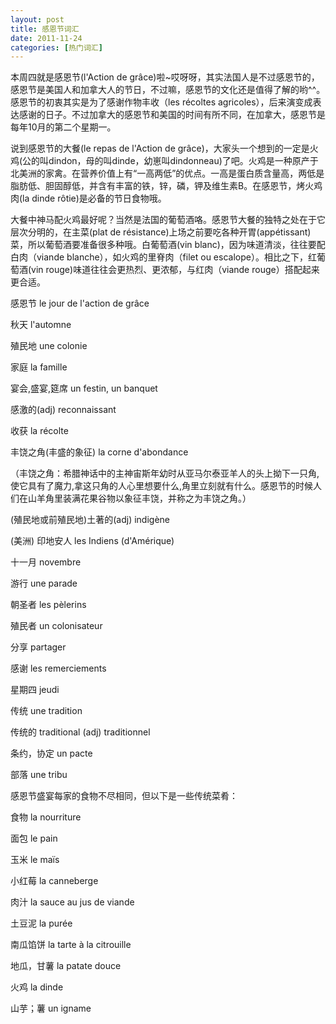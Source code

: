 ```yaml
---
layout: post
title: 感恩节词汇
date: 2011-11-24
categories: [热门词汇]  
---
```


本周四就是感恩节(l'Action de grâce)啦~哎呀呀，其实法国人是不过感恩节的，感恩节是美国人和加拿大人的节日，不过嘛，感恩节的文化还是值得了解的哟^^。感恩节的初衷其实是为了感谢作物丰收（les récoltes agricoles），后来演变成表达感谢的日子。不过加拿大的感恩节和美国的时间有所不同，在加拿大，感恩节是每年10月的第二个星期一。

说到感恩节的大餐(le repas de l'Action de grâce)，大家头一个想到的一定是火鸡(公的叫dindon，母的叫dinde，幼崽叫dindonneau)了吧。火鸡是一种原产于北美洲的家禽。在营养价值上有“一高两低”的优点。一高是蛋白质含量高，两低是脂肪低、胆固醇低，并含有丰富的铁，锌，磷，钾及维生素B。在感恩节，烤火鸡肉(la dinde rôtie)是必备的节日食物哦。

大餐中神马配火鸡最好呢？当然是法国的葡萄酒咯。感恩节大餐的独特之处在于它层次分明的，在主菜(plat de résistance)上场之前要吃各种开胃(appétissant)菜，所以葡萄酒要准备很多种哦。白葡萄酒(vin blanc)，因为味道清淡，往往要配白肉（viande blanche），如火鸡的里脊肉（filet ou escalope）。相比之下，红葡萄酒(vin rouge)味道往往会更热烈、更浓郁，与红肉（viande rouge）搭配起来更合适。

感恩节 le jour de l'action de grâce

秋天 l'automne

殖民地 une colonie

家庭 la famille

宴会,盛宴,筵席 un festin, un banquet

感激的(adj) reconnaissant

收获 la récolte

丰饶之角(丰盛的象征) la corne d'abondance

（丰饶之角：希腊神话中的主神宙斯年幼时从亚马尔泰亚羊人的头上拗下一只角,使它具有了魔力,拿这只角的人心里想要什么,角里立刻就有什么。感恩节的时候人们在山羊角里装满花果谷物以象征丰饶，并称之为丰饶之角。）

(殖民地或前殖民地)土著的(adj) indigène

(美洲) 印地安人 les Indiens (d'Amérique)

十一月 novembre

游行 une parade

朝圣者 les pèlerins

殖民者 un colonisateur

分享 partager

感谢 les remerciements

星期四 jeudi

传统 une tradition

传统的 traditional (adj) traditionnel

条约，协定 un pacte

部落 une tribu

感恩节盛宴每家的食物不尽相同，但以下是一些传统菜肴：

食物 la nourriture

面包 le pain

玉米 le maïs

小红莓 la canneberge

肉汁 la sauce au jus de viande

土豆泥 la purée

南瓜馅饼 la tarte à la citrouille

地瓜，甘薯 la patate douce

火鸡 la dinde

山芋；薯 un igname
